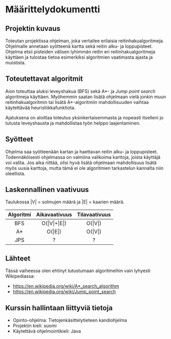 # Määrittelydokumentti

## Projektin kuvaus

Toteutan projektissa ohjelman, joka vertailee erilaisia reitinhakualgoritmeja. Ohjelmalle annetaan syötteenä kartta sekä reitin alku- ja loppupisteet. Ohjelma etsii pisteiden välisen lyhimmän reitin eri reitinhakualgoritmeja käyttäen ja tulostaa tietoa esimerkiksi algoritmien vaatimasta ajasta ja muistista.

## Toteutettavat algoritmit

Aion toteuttaa aluksi leveyshakua (BFS) sekä A\*- ja _Jump point search_ algoritmeja käyttäen. Myöhemmin saatan lisätä ohjelmaan vielä jonkin muun reitinhakualgoritmin tai lisätä A\*-algoritmiin mahdollisuuden vaihtaa käytettävää heuristiikkafunktiota.

Ajatuksena on aloittaa toteutus yksinkertaisemmasta ja nopeasti itselleni jo tutusta leveyshausta ja mahdollistaa työn helppo laajentaminen.

## Syötteet

Ohjelma saa syötteenään kartan ja haettavan reitin alku- ja loppupisteet. Todennäköisesti ohjelmassa on valmiina valikoima karttoja, joista käyttäjä voi valita. Jos aika riittää, olisi hyvä lisätä ohjelmaan mahdollisuus lisätä myös uusia karttoja, mutta tämä ei ole algoritmien tarkastelun kannalta niin oleellista.

## Laskennallinen vaativuus

Taulukossa |V| = solmujen määrä ja |E| = kaarien määrä.

| Algoritmi | Aikavaativuus  | Tilavaativuus |
| :-------: | :------------: | :-----------: |
|    BFS    | O(\|V\|+\|E\|) |   O(\|V\|)    |
|    A\*    |    O(\|E\|)    |   O(\|V\|)    |
|    JPS    |       ?        |       ?       |

## Lähteet

Tässä vaiheessa olen ehtinyt tutustumaan algoritmeihin vain lyhyesti Wikipediassa:

- https://en.wikipedia.org/wiki/A*_search_algorithm
- https://en.wikipedia.org/wiki/Jump_point_search

## Kurssin hallintaan liittyviä tietoja

- Opinto-ohjelma: Tietojenkäsittelytieteen kandiohjelma
- Projektin kieli: suomi
- Käytettävä ohjelmointikieli: Java
